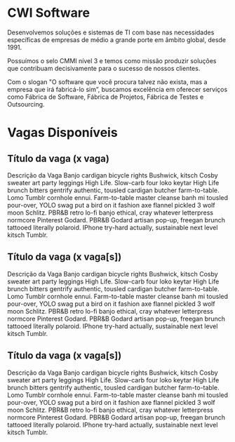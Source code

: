 
CWI Software
===============================================

Desenvolvemos soluções e sistemas de TI com base nas necessidades específicas de empresas de médio a grande porte em âmbito global, desde 1991.

Possuímos o selo CMMI nível 3 e temos como missão produzir soluções que contribuam decisivamente para o sucesso de nossos clientes.

Com o slogan "O software que você procura talvez não exista, mas a empresa que irá fabricá-lo sim”, buscamos excelência em oferecer serviços como Fábrica de Software, Fábrica de Projetos, Fábrica de Testes e Outsourcing.

Vagas Disponíveis
=================

Título da vaga (x vaga)
--------------------------------

Descrição da Vaga
Banjo cardigan bicycle rights Bushwick, kitsch Cosby sweater art party leggings High Life. Slow-carb four loko keytar High Life brunch bitters gentrify authentic, tousled cardigan butcher farm-to-table. Lomo Tumblr cornhole ennui. Farm-to-table master cleanse banh mi tousled pour-over, YOLO swag put a bird on it fashion axe flannel pickled 3 wolf moon Schlitz. PBR&B retro lo-fi banjo ethical, cray whatever letterpress normcore Pinterest Godard. PBR&B Godard artisan pop-up, freegan brunch tattooed literally polaroid. IPhone try-hard actually, sustainable next level kitsch Tumblr.


Título da vaga (x vaga[s])
--------------------------------

Descrição da Vaga
Banjo cardigan bicycle rights Bushwick, kitsch Cosby sweater art party leggings High Life. Slow-carb four loko keytar High Life brunch bitters gentrify authentic, tousled cardigan butcher farm-to-table. Lomo Tumblr cornhole ennui. Farm-to-table master cleanse banh mi tousled pour-over, YOLO swag put a bird on it fashion axe flannel pickled 3 wolf moon Schlitz. PBR&B retro lo-fi banjo ethical, cray whatever letterpress normcore Pinterest Godard. PBR&B Godard artisan pop-up, freegan brunch tattooed literally polaroid. IPhone try-hard actually, sustainable next level kitsch Tumblr.

Título da vaga (x vaga[s])
--------------------------------

Descrição da Vaga
Banjo cardigan bicycle rights Bushwick, kitsch Cosby sweater art party leggings High Life. Slow-carb four loko keytar High Life brunch bitters gentrify authentic, tousled cardigan butcher farm-to-table. Lomo Tumblr cornhole ennui. Farm-to-table master cleanse banh mi tousled pour-over, YOLO swag put a bird on it fashion axe flannel pickled 3 wolf moon Schlitz. PBR&B retro lo-fi banjo ethical, cray whatever letterpress normcore Pinterest Godard. PBR&B Godard artisan pop-up, freegan brunch tattooed literally polaroid. IPhone try-hard actually, sustainable next level kitsch Tumblr.